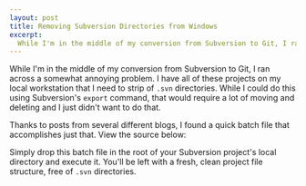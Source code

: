 ```yaml
--- 
layout: post
title: Removing Subversion Directories from Windows
excerpt:
  While I'm in the middle of my conversion from Subversion to Git, I ran across a somewhat annoying problem. I have all of these projects on my local workstation that I need to strip of .svn directories. While I could do this using Subversion's export command, that would require a lot of moving and deleting and I just didn't want to do that.
---
```

While I'm in the middle of my conversion from Subversion to Git, I ran across a somewhat annoying problem. I have all of these projects on my local workstation that I need to strip of <code>.svn</code> directories. While I could do this using Subversion's <code>export</code> command, that would require a lot of moving and deleting and I just didn't want to do that.

Thanks to posts from several different blogs, I found a quick batch file that accomplishes just that. View the source below:

<script src="https://gist.github.com/1272822.js?file=gistfile1.bat"></script>

Simply drop this batch file in the root of your Subversion project's local directory and execute it. You'll be left with a fresh, clean project file structure, free of <code>.svn</code> directories.
